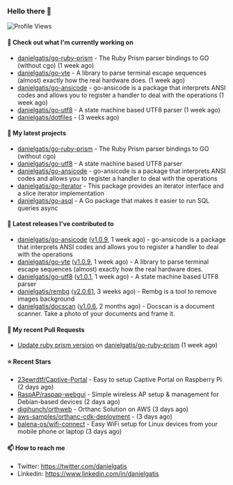 ### Hello there 👋

![Profile Views](https://komarev.com/ghpvc/?username=danielgatis&label=PROFILE+VIEWS)

#### 👷 Check out what I'm currently working on

- [danielgatis/go-ruby-prism](https://github.com/danielgatis/go-ruby-prism) - The Ruby Prism parser bindings to GO (without cgo) (1 week ago)
- [danielgatis/go-vte](https://github.com/danielgatis/go-vte) - A library to parse terminal escape sequences (almost) exactly how the real hardware does. (1 week ago)
- [danielgatis/go-ansicode](https://github.com/danielgatis/go-ansicode) - go-ansicode is a package that interprets ANSI codes and allows you to register a handler to deal with the operations (1 week ago)
- [danielgatis/go-utf8](https://github.com/danielgatis/go-utf8) - A state machine based UTF8 parser (1 week ago)
- [danielgatis/dotfiles](https://github.com/danielgatis/dotfiles) -  (3 weeks ago)

#### 🌱 My latest projects

- [danielgatis/go-ruby-prism](https://github.com/danielgatis/go-ruby-prism) - The Ruby Prism parser bindings to GO (without cgo)
- [danielgatis/go-utf8](https://github.com/danielgatis/go-utf8) - A state machine based UTF8 parser
- [danielgatis/go-ansicode](https://github.com/danielgatis/go-ansicode) - go-ansicode is a package that interprets ANSI codes and allows you to register a handler to deal with the operations
- [danielgatis/go-iterator](https://github.com/danielgatis/go-iterator) - This package provides an iterator interface and a slice iterator implementation
- [danielgatis/go-asql](https://github.com/danielgatis/go-asql) - A Go package that makes it easier to run SQL queries async

#### 🔭 Latest releases I've contributed to

- [danielgatis/go-ansicode](https://github.com/danielgatis/go-ansicode) ([v1.0.9](https://github.com/danielgatis/go-ansicode/releases/tag/v1.0.9), 1 week ago) - go-ansicode is a package that interprets ANSI codes and allows you to register a handler to deal with the operations
- [danielgatis/go-vte](https://github.com/danielgatis/go-vte) ([v1.0.9](https://github.com/danielgatis/go-vte/releases/tag/v1.0.9), 1 week ago) - A library to parse terminal escape sequences (almost) exactly how the real hardware does.
- [danielgatis/go-utf8](https://github.com/danielgatis/go-utf8) ([v1.0.1](https://github.com/danielgatis/go-utf8/releases/tag/v1.0.1), 1 week ago) - A state machine based UTF8 parser
- [danielgatis/rembg](https://github.com/danielgatis/rembg) ([v2.0.61](https://github.com/danielgatis/rembg/releases/tag/v2.0.61), 3 weeks ago) - Rembg is a tool to remove images background
- [danielgatis/docscan](https://github.com/danielgatis/docscan) ([v1.0.6](https://github.com/danielgatis/docscan/releases/tag/v1.0.6), 2 months ago) - Docscan is a document scanner. Take a photo of your documents and frame it.

#### 🔨 My recent Pull Requests

- [Update ruby prism version](https://github.com/danielgatis/go-ruby-prism/pull/3) on [danielgatis/go-ruby-prism](https://github.com/danielgatis/go-ruby-prism) (1 week ago)

#### ⭐ Recent Stars

- [23ewrdtf/Captive-Portal](https://github.com/23ewrdtf/Captive-Portal) - Easy to setup Captive Portal on Raspberry Pi (2 days ago)
- [RaspAP/raspap-webgui](https://github.com/RaspAP/raspap-webgui) - Simple wireless AP setup &amp; management for Debian-based devices (2 days ago)
- [digihunch/orthweb](https://github.com/digihunch/orthweb) - Orthanc Solution on AWS (3 days ago)
- [aws-samples/orthanc-cdk-deployment](https://github.com/aws-samples/orthanc-cdk-deployment) -  (3 days ago)
- [balena-os/wifi-connect](https://github.com/balena-os/wifi-connect) - Easy WiFi setup for Linux devices from your mobile phone or laptop (3 days ago)

#### 📫 How to reach me

- Twitter: https://twitter.com/danielgatis
- Linkedin: https://www.linkedin.com/in/danielgatis

